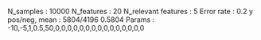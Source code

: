 N_samples                     : 10000
N_features                    : 20
N_relevant features           : 5
Error rate                    : 0.2
y pos/neg, mean               : 5804/4196 0.5804
Params                        : -10,-5,1,0.5,50,0,0,0,0,0,0,0,0,0,0,0,0,0,0,0
